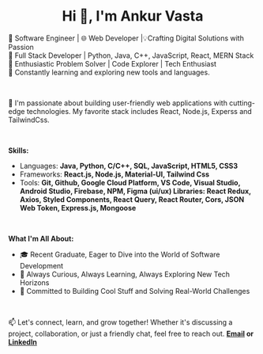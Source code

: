 
<h1 align="center">Hi 👋, I'm Ankur Vasta</h1>  
  
🚀 Software Engineer | 🌐 Web Developer |💡Crafting Digital Solutions with Passion <br>🔹 Full Stack Developer | Python, Java, C++, JavaScript, React, MERN Stack <br> 🔹 Enthusiastic Problem Solver | Code Explorer | Tech Enthusiast <br> 🌱 Constantly learning and exploring new tools and languages.  

<br>
  
<p>🔧 I'm passionate about building user-friendly web applications with cutting-edge technologies. My favorite stack includes React, Node.js, Experss and TailwindCss.
</p>

<br>

**Skills:**
- Languages: **Java, Python, C/C++, SQL, JavaScript, HTML5, CSS3**
- Frameworks: **React.js, Node.js, Material-UI, Tailwind Css**
- Tools: **Git, Github, Google Cloud Platform, VS Code, Visual Studio, Android Studio, Firebase, NPM,
Figma (ui/ux) Libraries: React Redux, Axios, Styled Components, React Query, React Router,
Cors, JSON Web Token, Express.js, Mongoose**


<br>

**What I'm All About:**
- 🎓 Recent Graduate, Eager to Dive into the World of Software Development
- 🧐 Always Curious, Always Learning, Always Exploring New Tech Horizons
- 🌱 Committed to Building Cool Stuff and Solving Real-World Challenges



<br>


📫 Let's connect, learn, and grow together! Whether it's discussing a project, collaboration, or just a friendly chat, feel free to reach out. **[Email](ankur.vasta@gmail.com) or [LinkedIn](https://www.linkedin.com/in/ankur-vasta-910570226/)**

